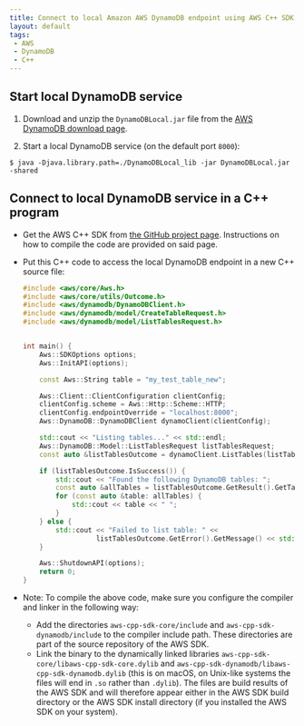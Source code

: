 ```yaml
---
title: Connect to local Amazon AWS DynamoDB endpoint using AWS C++ SDK
layout: default
tags:
 - AWS
 - DynamoDB
 - C++
---
```


Start local DynamoDB service
----------------------------
1. Download and unzip the `DynamoDBLocal.jar` file from the [AWS DynamoDB download page](https://docs.aws.amazon.com/amazondynamodb/latest/developerguide/DynamoDBLocal.html#DynamoDBLocal.DownloadingAndRunning).

1. Start a local DynamoDB service (on the default port `8000`):
```shell
$ java -Djava.library.path=./DynamoDBLocal_lib -jar DynamoDBLocal.jar -shared
```

Connect to local DynamoDB service in a C++ program
--------------------------------------------------

* Get the AWS C++ SDK from [the GitHub project page](https://github.com/aws/aws-sdk-cpp). Instructions on how to compile the code are provided on said page.

* Put this C++ code to access the local DynamoDB endpoint in a new C++ source file:

    ```c++
    #include <aws/core/Aws.h>
    #include <aws/core/utils/Outcome.h>
    #include <aws/dynamodb/DynamoDBClient.h>
    #include <aws/dynamodb/model/CreateTableRequest.h>
    #include <aws/dynamodb/model/ListTablesRequest.h>


    int main() {
        Aws::SDKOptions options;
        Aws::InitAPI(options);

        const Aws::String table = "my_test_table_new";

        Aws::Client::ClientConfiguration clientConfig;
        clientConfig.scheme = Aws::Http::Scheme::HTTP;
        clientConfig.endpointOverride = "localhost:8000";
        Aws::DynamoDB::DynamoDBClient dynamoClient(clientConfig);

        std::cout << "Listing tables..." << std::endl;
        Aws::DynamoDB::Model::ListTablesRequest listTablesRequest;
        const auto &listTablesOutcome = dynamoClient.ListTables(listTablesRequest);

        if (listTablesOutcome.IsSuccess()) {
            std::cout << "Found the following DynamoDB tables: ";
            const auto &allTables = listTablesOutcome.GetResult().GetTableNames();
            for (const auto &table: allTables) {
                std::cout << table << " ";
            }
        } else {
            std::cout << "Failed to list table: " <<
                      listTablesOutcome.GetError().GetMessage() << std::endl;
        }

        Aws::ShutdownAPI(options);
        return 0;
    }
    ```

* Note: To compile the above code, make sure you configure the compiler and linker in the following way:
  * Add the directories `aws-cpp-sdk-core/include` and `aws-cpp-sdk-dynamodb/include` to the compiler include path. These directories are part of the source repository of the AWS SDK.
  * Link the binary to the dynamically linked libraries `aws-cpp-sdk-core/libaws-cpp-sdk-core.dylib` and `aws-cpp-sdk-dynamodb/libaws-cpp-sdk-dynamodb.dylib`  (this is on macOS, on Unix-like systems the files will end in `.so` rather than `.dylib`). The files are build results of the AWS SDK and will therefore appear either in the AWS SDK build directory or the AWS SDK install directory (if you installed the AWS SDK on your system).

